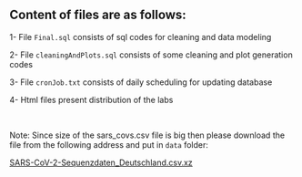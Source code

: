 

## Content of files are as follows:

1- File `Final.sql` consists of sql codes for cleaning and data modeling

2- File `cleaningAndPlots.sql` consists of some cleaning and plot generation codes

3- File `cronJob.txt` consists of daily scheduling for updating database

4- Html files present distribution of the labs


</br>


Note: Since size of the sars_covs.csv file is big then please download the file from the following address and put in `data` folder:



[SARS-CoV-2-Sequenzdaten_Deutschland.csv.xz](https://github.com/robert-koch-institut/SARS-CoV-2-Sequenzdaten_aus_Deutschland/blob/master/SARS-CoV-2-Sequenzdaten_Deutschland.csv.xz)
